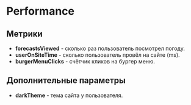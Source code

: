 # Performance

## Метрики

* **forecastsViewed** - сколько раз пользователь посмотрел погоду.
* **userOnSiteTime** - сколько пользователь провёл на сайте (ms).
* **burgerMenuClicks** - счётчик кликов на бургер меню.

## Дополнительные параметры

* **darkTheme** - тема сайта у пользователя.
